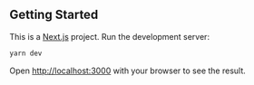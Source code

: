## Getting Started

This is a [Next.js](https://nextjs.org/) project. Run the development server:

```bash
yarn dev
```

Open [http://localhost:3000](http://localhost:3000) with your browser to see the result.
